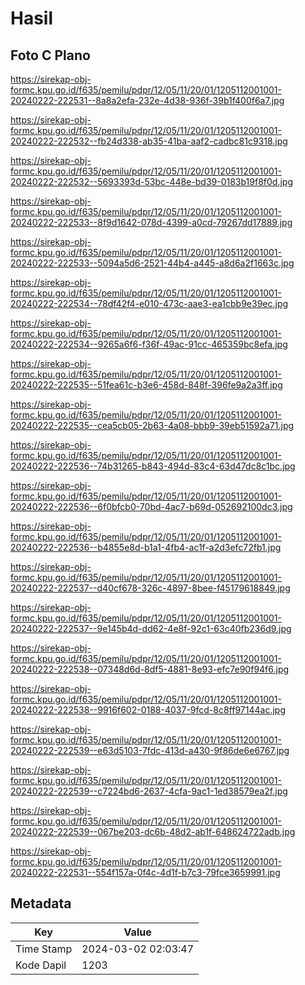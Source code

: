 # Hasil

## Foto C Plano

https://sirekap-obj-formc.kpu.go.id/f635/pemilu/pdpr/12/05/11/20/01/1205112001001-20240222-222531--8a8a2efa-232e-4d38-936f-39b1f400f6a7.jpg

https://sirekap-obj-formc.kpu.go.id/f635/pemilu/pdpr/12/05/11/20/01/1205112001001-20240222-222532--fb24d338-ab35-41ba-aaf2-cadbc81c9318.jpg

https://sirekap-obj-formc.kpu.go.id/f635/pemilu/pdpr/12/05/11/20/01/1205112001001-20240222-222532--5693393d-53bc-448e-bd39-0183b19f8f0d.jpg

https://sirekap-obj-formc.kpu.go.id/f635/pemilu/pdpr/12/05/11/20/01/1205112001001-20240222-222533--8f9d1642-078d-4399-a0cd-79267dd17889.jpg

https://sirekap-obj-formc.kpu.go.id/f635/pemilu/pdpr/12/05/11/20/01/1205112001001-20240222-222533--5094a5d6-2521-44b4-a445-a8d6a2f1663c.jpg

https://sirekap-obj-formc.kpu.go.id/f635/pemilu/pdpr/12/05/11/20/01/1205112001001-20240222-222534--78df42f4-e010-473c-aae3-ea1cbb9e39ec.jpg

https://sirekap-obj-formc.kpu.go.id/f635/pemilu/pdpr/12/05/11/20/01/1205112001001-20240222-222534--9265a6f6-f36f-49ac-91cc-465359bc8efa.jpg

https://sirekap-obj-formc.kpu.go.id/f635/pemilu/pdpr/12/05/11/20/01/1205112001001-20240222-222535--51fea61c-b3e6-458d-848f-396fe9a2a3ff.jpg

https://sirekap-obj-formc.kpu.go.id/f635/pemilu/pdpr/12/05/11/20/01/1205112001001-20240222-222535--cea5cb05-2b63-4a08-bbb9-39eb51592a71.jpg

https://sirekap-obj-formc.kpu.go.id/f635/pemilu/pdpr/12/05/11/20/01/1205112001001-20240222-222536--74b31265-b843-494d-83c4-63d47dc8c1bc.jpg

https://sirekap-obj-formc.kpu.go.id/f635/pemilu/pdpr/12/05/11/20/01/1205112001001-20240222-222536--6f0bfcb0-70bd-4ac7-b69d-052692100dc3.jpg

https://sirekap-obj-formc.kpu.go.id/f635/pemilu/pdpr/12/05/11/20/01/1205112001001-20240222-222536--b4855e8d-b1a1-4fb4-ac1f-a2d3efc72fb1.jpg

https://sirekap-obj-formc.kpu.go.id/f635/pemilu/pdpr/12/05/11/20/01/1205112001001-20240222-222537--d40cf678-326c-4897-8bee-f45179618849.jpg

https://sirekap-obj-formc.kpu.go.id/f635/pemilu/pdpr/12/05/11/20/01/1205112001001-20240222-222537--9e145b4d-dd62-4e8f-92c1-63c40fb236d9.jpg

https://sirekap-obj-formc.kpu.go.id/f635/pemilu/pdpr/12/05/11/20/01/1205112001001-20240222-222538--07348d6d-8df5-4881-8e93-efc7e90f94f6.jpg

https://sirekap-obj-formc.kpu.go.id/f635/pemilu/pdpr/12/05/11/20/01/1205112001001-20240222-222538--9916f602-0188-4037-9fcd-8c8ff97144ac.jpg

https://sirekap-obj-formc.kpu.go.id/f635/pemilu/pdpr/12/05/11/20/01/1205112001001-20240222-222539--e63d5103-7fdc-413d-a430-9f86de6e6767.jpg

https://sirekap-obj-formc.kpu.go.id/f635/pemilu/pdpr/12/05/11/20/01/1205112001001-20240222-222539--c7224bd6-2637-4cfa-9ac1-1ed38579ea2f.jpg

https://sirekap-obj-formc.kpu.go.id/f635/pemilu/pdpr/12/05/11/20/01/1205112001001-20240222-222539--067be203-dc6b-48d2-ab1f-648624722adb.jpg

https://sirekap-obj-formc.kpu.go.id/f635/pemilu/pdpr/12/05/11/20/01/1205112001001-20240222-222531--554f157a-0f4c-4d1f-b7c3-79fce3659991.jpg


## Metadata

| Key        | Value               |
| ---------- | ------------------- |
| Time Stamp | 2024-03-02 02:03:47 |
| Kode Dapil | 1203                |



